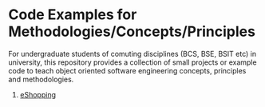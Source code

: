 # Code Examples for Methodologies/Concepts/Principles
For undergraduate students of comuting disciplines (BCS, BSE, BSIT etc) in university, this repository provides a collection of small projects or example code to teach object oriented software engineering concepts, principles and methodologies.

1. [eShopping](https://github.com/mukhtiarzamin/ooselearning/wiki#eshopping-help)


 
